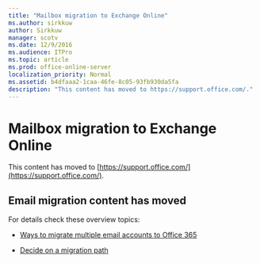 ```yaml
---
title: "Mailbox migration to Exchange Online"
ms.author: sirkkuw
author: Sirkkuw
manager: scotv
ms.date: 12/9/2016
ms.audience: ITPro
ms.topic: article
ms.prod: office-online-server
localization_priority: Normal
ms.assetid: b4dfaaa2-1caa-46fe-8c05-93fb930da5fa
description: "This content has moved to https://support.office.com/."
---
```


# Mailbox migration to Exchange Online

This content has moved to [https://support.office.com/](https://support.office.com/). 
  
## Email migration content has moved
<a name="introduction"> </a>

For details check these overview topics: 
  
- [Ways to migrate multiple email accounts to Office 365](https://go.microsoft.com/fwlink/p/?LinkID=524030)
    
- [Decide on a migration path](https://go.microsoft.com/fwlink/p/?LinkId=627394)
    

